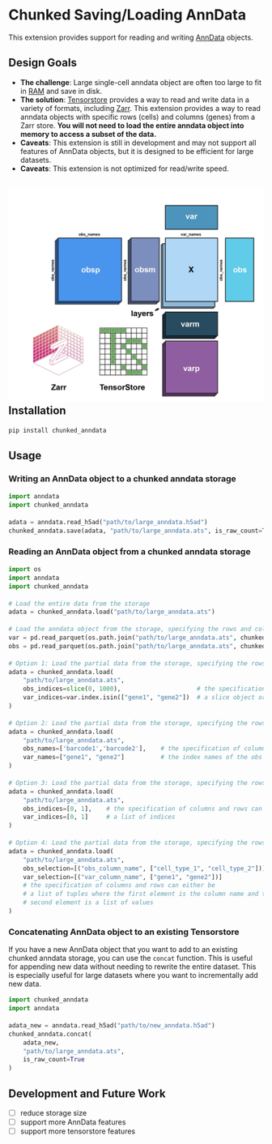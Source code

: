 # Chunked Saving/Loading AnnData 

This extension provides support for reading and writing [AnnData](https://anndata.readthedocs.io/en/latest/) objects.

## Design Goals

- **The challenge**: Large single-cell anndata object are often too large to fit in [RAM](https://en.wikipedia.org/wiki/Random-access_memory) and save in disk. 
- **The solution**: [Tensorstore](https://google.github.io/tensorstore/) provides a way to read and write data in a variety of formats, including [Zarr](https://zarr.dev/). This extension provides a way to read anndata objects with specific rows (cells) and columns (genes) from a Zarr store. **You will not need to load the entire anndata object into memory to access a subset of the data.**
- **Caveats**: This extension is still in development and may not support all features of AnnData objects, but it is designed to be efficient for large datasets.
- **Caveats**: This extension is not optimized for read/write speed.


## ![anndata_tensorstor](./docs/source/_static/images/anndata_tensorstor.jpeg)Installation

```bash
pip install chunked_anndata
```

## Usage

### Writing an AnnData object to a chunked anndata storage

```python
import anndata
import chunked_anndata

adata = anndata.read_h5ad("path/to/large_anndata.h5ad")
chunked_anndata.save(adata, "path/to/large_anndata.ats", is_raw_count=True)
```


### Reading an AnnData object from a chunked anndata storage

```python
import os
import anndata
import chunked_anndata

# Load the entire data from the storage
adata = chunked_anndata.load("path/to/large_anndata.ats")

# Load the anndata object from the storage, specifying the rows and columns to load
var = pd.read_parquet(os.path.join("path/to/large_anndata.ats", chunked_anndata.ATS_FILE_NAME.var))
obs = pd.read_parquet(os.path.join("path/to/large_anndata.ats", chunked_anndata.ATS_FILE_NAME.obs))

# Option 1: Load the partial data from the storage, specifying the rows and columns to load
adata = chunked_anndata.load(
    "path/to/large_anndata.ats",
    obs_indices=slice(0, 1000),                     # the specification of columns and rows can either be
    var_indices=var.index.isin(["gene1", "gene2"])  # a slice object or a boolean array
)

# Option 2: Load the partial data from the storage, specifying the rows and columns to load
adata = chunked_anndata.load(
    "path/to/large_anndata.ats",
    obs_names=['barcode1','barcode2'],    # the specification of columns and rows can either be
    var_names=["gene1", "gene2"]          # the index names of the obs and var dataframes
)

# Option 3: Load the partial data from the storage, specifying the rows and columns to load
adata = chunked_anndata.load(
    "path/to/large_anndata.ats",
    obs_indices=[0, 1],    # the specification of columns and rows can either be
    var_indices=[0, 1]     # a list of indices
)

# Option 4: Load the partial data from the storage, specifying the rows and columns to load
adata = chunked_anndata.load(
    "path/to/large_anndata.ats",
    obs_selection=[("obs_column_name", ["cell_type_1", "cell_type_2"])],
    var_selection=[("var_column_name", ["gene1", "gene2"])]
    # the specification of columns and rows can either be
    # a list of tuples where the first element is the column name and the 
    # second element is a list of values
)
```

### Concatenating AnnData object to an existing Tensorstore

If you have a new AnnData object that you want to add to an existing chunked anndata storage, you can use the `concat` function. This is useful for appending new data without needing to rewrite the entire dataset. This is especially useful for large datasets where you want to incrementally add new data.

```python
import chunked_anndata
import anndata

adata_new = anndata.read_h5ad("path/to/new_anndata.h5ad")
chunked_anndata.concat(
    adata_new,
    "path/to/large_anndata.ats",
    is_raw_count=True
)

```


## Development and Future Work

- [ ] reduce storage size
- [ ] support more AnnData features
- [ ] support more tensorstore features

